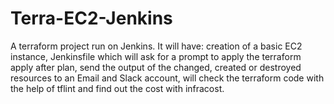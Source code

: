 # Terra-EC2-Jenkins
A terraform project run on Jenkins. It will have: creation of a basic EC2 instance, Jenkinsfile which will ask for a prompt to apply the terraform apply after plan, send the output of the changed, created or destroyed resources to an Email and Slack account, will check the terraform code with the help of tflint and find out the cost with infracost.
